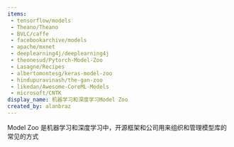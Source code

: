 ```yaml
---
items:
 - tensorflow/models
 - Theano/Theano
 - BVLC/caffe
 - facebookarchive/models
 - apache/mxnet
 - deeplearning4j/deeplearning4j
 - theonesud/Pytorch-Model-Zoo
 - Lasagne/Recipes
 - albertomontesg/keras-model-zoo
 - hindupuravinash/the-gan-zoo
 - likedan/Awesome-CoreML-Models
 - microsoft/CNTK
display_name: 机器学习和深度学习Model Zoo
created_by: alanbraz
---
```

Model Zoo 是机器学习和深度学习中，开源框架和公司用来组织和管理模型库的常见的方式